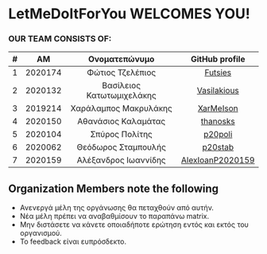 # LetMeDoItForYou WELCOMES YOU!

### OUR TEAM CONSISTS OF:
| # | ΑΜ | Ονοματεπώνυμο | GitHub profile |
| :--: | :--: | :--: | :--: |
| 1 | 2020174 | Φώτιος Τζελέπιος | [Futsies](https://github.com/Futsies) |
| 2 | 2020132 | Βασίλειος Κατωτωμιχελάκης | [Vasilakious](https://github.com/Vasilakious) |
| 3 | 2019214 | Χαράλαμπος Μακρυλάκης | [XarMeIson](https://github.com/Xar-Me-Ison) |
| 4 | 2020150 | Αθανάσιος Καλαμάτας | [thanosks](https://github.com/thanosks) |
| 5 | 2020104 | Σπύρος Πολίτης | [p20poli](https://github.com/p20poli) |
| 6 | 2020062 | Θεόδωρος Σταμπουλής | [p20stab](https://github.com/p20stab) |
| 7 | 2020159 | Αλέξανδρος Ιωαννίδης | [AlexIoanP2020159](https://github.com/AlexIoanP2020159) |

## Organization Members note the following
  * Ανενεργά μέλη της οργάνωσης θα πεταχθούν από αυτήν.
  * Νέα μέλη πρέπει να αναβαθμίσουν το παραπάνω matrix.
  * Μην διστάσετε να κάνετε οποιαδήποτε ερώτηση εντός και εκτός του οργανισμού.
  * Το feedback είναι ευπρόσδεκτο.
  
